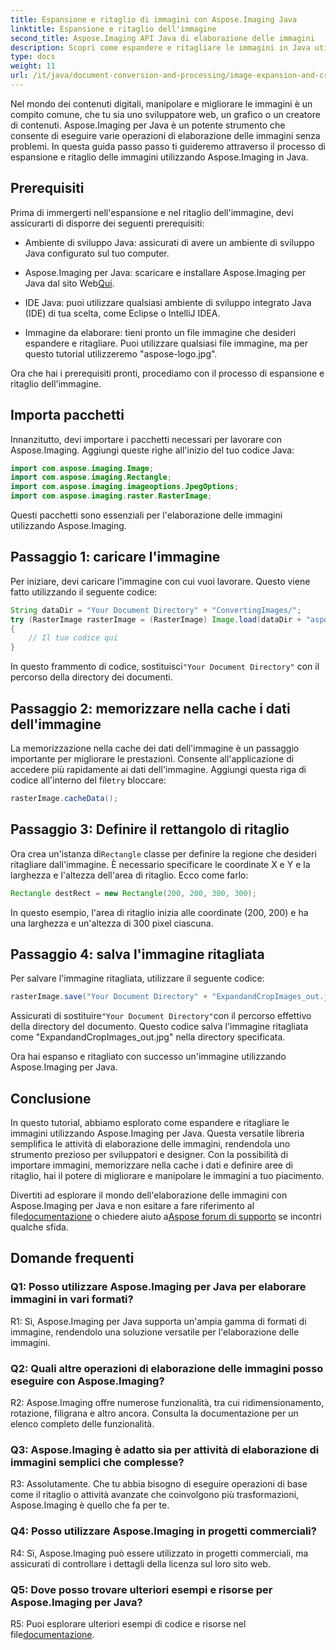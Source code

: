 ```yaml
---
title: Espansione e ritaglio di immagini con Aspose.Imaging Java
linktitle: Espansione e ritaglio dell'immagine
second_title: Aspose.Imaging API Java di elaborazione delle immagini
description: Scopri come espandere e ritagliare le immagini in Java utilizzando Aspose.Imaging. Migliora le tue capacità di elaborazione delle immagini con questa guida passo passo.
type: docs
weight: 11
url: /it/java/document-conversion-and-processing/image-expansion-and-cropping/
---
```

Nel mondo dei contenuti digitali, manipolare e migliorare le immagini è un compito comune, che tu sia uno sviluppatore web, un grafico o un creatore di contenuti. Aspose.Imaging per Java è un potente strumento che consente di eseguire varie operazioni di elaborazione delle immagini senza problemi. In questa guida passo passo ti guideremo attraverso il processo di espansione e ritaglio delle immagini utilizzando Aspose.Imaging in Java.

## Prerequisiti

Prima di immergerti nell'espansione e nel ritaglio dell'immagine, devi assicurarti di disporre dei seguenti prerequisiti:

- Ambiente di sviluppo Java: assicurati di avere un ambiente di sviluppo Java configurato sul tuo computer.

-  Aspose.Imaging per Java: scaricare e installare Aspose.Imaging per Java dal sito Web[Qui](https://releases.aspose.com/imaging/java/).

- IDE Java: puoi utilizzare qualsiasi ambiente di sviluppo integrato Java (IDE) di tua scelta, come Eclipse o IntelliJ IDEA.

- Immagine da elaborare: tieni pronto un file immagine che desideri espandere e ritagliare. Puoi utilizzare qualsiasi file immagine, ma per questo tutorial utilizzeremo "aspose-logo.jpg".

Ora che hai i prerequisiti pronti, procediamo con il processo di espansione e ritaglio dell'immagine.

## Importa pacchetti

Innanzitutto, devi importare i pacchetti necessari per lavorare con Aspose.Imaging. Aggiungi queste righe all'inizio del tuo codice Java:

```java
import com.aspose.imaging.Image;
import com.aspose.imaging.Rectangle;
import com.aspose.imaging.imageoptions.JpegOptions;
import com.aspose.imaging.raster.RasterImage;
```

Questi pacchetti sono essenziali per l'elaborazione delle immagini utilizzando Aspose.Imaging.

## Passaggio 1: caricare l'immagine

Per iniziare, devi caricare l'immagine con cui vuoi lavorare. Questo viene fatto utilizzando il seguente codice:

```java
String dataDir = "Your Document Directory" + "ConvertingImages/";
try (RasterImage rasterImage = (RasterImage) Image.load(dataDir + "aspose-logo.jpg"))
{
    // Il tuo codice qui
}
```

 In questo frammento di codice, sostituisci`"Your Document Directory"` con il percorso della directory dei documenti.

## Passaggio 2: memorizzare nella cache i dati dell'immagine

 La memorizzazione nella cache dei dati dell'immagine è un passaggio importante per migliorare le prestazioni. Consente all'applicazione di accedere più rapidamente ai dati dell'immagine. Aggiungi questa riga di codice all'interno del file`try` bloccare:

```java
rasterImage.cacheData();
```

## Passaggio 3: Definire il rettangolo di ritaglio

 Ora crea un'istanza di`Rectangle` classe per definire la regione che desideri ritagliare dall'immagine. È necessario specificare le coordinate X e Y e la larghezza e l'altezza dell'area di ritaglio. Ecco come farlo:

```java
Rectangle destRect = new Rectangle(200, 200, 300, 300);
```

In questo esempio, l'area di ritaglio inizia alle coordinate (200, 200) e ha una larghezza e un'altezza di 300 pixel ciascuna.

## Passaggio 4: salva l'immagine ritagliata

Per salvare l'immagine ritagliata, utilizzare il seguente codice:

```java
rasterImage.save("Your Document Directory" + "ExpandandCropImages_out.jpg", new JpegOptions(), destRect);
```

 Assicurati di sostituire`"Your Document Directory"`con il percorso effettivo della directory del documento. Questo codice salva l'immagine ritagliata come "ExpandandCropImages_out.jpg" nella directory specificata.

Ora hai espanso e ritagliato con successo un'immagine utilizzando Aspose.Imaging per Java.

## Conclusione

In questo tutorial, abbiamo esplorato come espandere e ritagliare le immagini utilizzando Aspose.Imaging per Java. Questa versatile libreria semplifica le attività di elaborazione delle immagini, rendendola uno strumento prezioso per sviluppatori e designer. Con la possibilità di importare immagini, memorizzare nella cache i dati e definire aree di ritaglio, hai il potere di migliorare e manipolare le immagini a tuo piacimento.

 Divertiti ad esplorare il mondo dell'elaborazione delle immagini con Aspose.Imaging per Java e non esitare a fare riferimento al file[documentazione](https://reference.aspose.com/imaging/java/) o chiedere aiuto a[Aspose forum di supporto](https://forum.aspose.com/) se incontri qualche sfida.

## Domande frequenti

### Q1: Posso utilizzare Aspose.Imaging per Java per elaborare immagini in vari formati?

R1: Sì, Aspose.Imaging per Java supporta un'ampia gamma di formati di immagine, rendendolo una soluzione versatile per l'elaborazione delle immagini.

### Q2: Quali altre operazioni di elaborazione delle immagini posso eseguire con Aspose.Imaging?

R2: Aspose.Imaging offre numerose funzionalità, tra cui ridimensionamento, rotazione, filigrana e altro ancora. Consulta la documentazione per un elenco completo delle funzionalità.

### Q3: Aspose.Imaging è adatto sia per attività di elaborazione di immagini semplici che complesse?

R3: Assolutamente. Che tu abbia bisogno di eseguire operazioni di base come il ritaglio o attività avanzate che coinvolgono più trasformazioni, Aspose.Imaging è quello che fa per te.

### Q4: Posso utilizzare Aspose.Imaging in progetti commerciali?

R4: Sì, Aspose.Imaging può essere utilizzato in progetti commerciali, ma assicurati di controllare i dettagli della licenza sul loro sito web.

### Q5: Dove posso trovare ulteriori esempi e risorse per Aspose.Imaging per Java?

 R5: Puoi esplorare ulteriori esempi di codice e risorse nel file[documentazione](https://reference.aspose.com/imaging/java/).